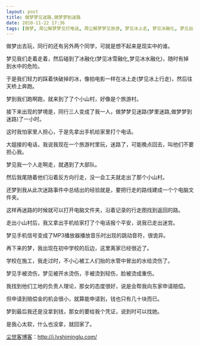 ```yaml
---
layout: post
title: 做梦梦见迷路,做梦梦到迷路
date: 2010-11-22 17:36
tags: [做梦, 周公解梦梦见打电话, 周公解梦梦见旅游, 梦见冰上走, 梦见冰融化, 梦见出去旅游, 梦见去旅游, 梦见在冰上走, 梦见自己在冰上走, 梦见被烫伤, 每月记梦]
---
```

做梦出去玩，同行的还有另外两个同学，可就是想不起来是现实中的谁。

梦见我们走着走着，然后碰到了冰融化(梦见冰雪融化,梦见冰水融化)，随时有掉到水中的危险。

于是我们轻力的踩着快破掉的冰，像拍电影一样在冰上走(梦见冰上行走)，然后往天桥上奔跑。

梦到我们跑啊跑，就来到了了个小山村，好像是个旅游村。

接下来出现的梦境是，同行三人变成了我一人，做梦梦见迷路(梦里迷路,做梦梦到迷路)了一小时。

这时我怕家里人担心，于是先拿出手机给家里打个电话。

大姐接的电话，我说我现在一个旅游村里玩，迷路了，可能晚点回去，叫他们不要担心我。

梦见我一个人走啊走，就遇到了大部队。

然后我尾随着他们沿着反方向行走，没一会工夫就走出了那个小山村。

还梦到我从此次迷路事件中总结出的经验就是，要把行走的路线建成一个个电脑文件夹。

这样再迷路的时候就可以打开电脑文件夹，沿着记录的行走图找到返回的路。

走出小山村后，我又拿出手机给家打了个电话报个平安，说我已走出迷宫。

梦见手机信号变成了MP3播放器播放音乐时出现的跳动音符，很诡异。

再下来的梦，我出现在初中学校的后边，这里离家已经很近了。

学校在施工，我走过时，不小心被工人们抬的水管中冒出的水给烫伤了。

梦见手被烫伤，梦见被开水烫伤，手被烫到轻伤，脸被烫成重伤。

我找到他们工地的负责人理论，那女的态度很好，说是会帮我向东家申请赔偿。

但申请到赔偿金的机会很小，就算能申请到，钱也只有几十块而已。

梦到最后我还是没拿到钱，那女的要给我个凭证，说到时可以找她。

是我心太软，什么也没拿，就回家了。

<a href="http://i.lvshiminglu.com/">尘世客博客</a>：<a href="http://i.lvshiminglu.com/">http://i.lvshiminglu.com/</a>

